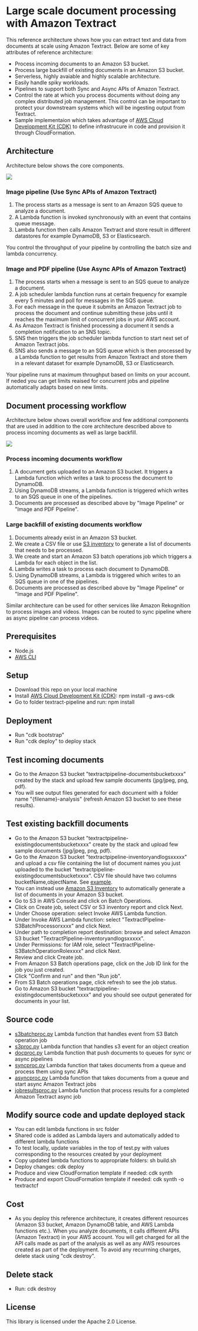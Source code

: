 # Large scale document processing with Amazon Textract

This reference architecture shows how you can extract text and data from documents at scale using Amazon Textract. Below are some of key attributes of reference architecture:
- Process incoming documents to an Amazon S3 bucket.
- Process large backfill of existing documents in an Amazon S3 bucket.
- Serverless, highly avaiable and highly scalable architecture.
- Easily handle spiky workloads.
- Pipelines to support both Sync and Async APIs of Amazon Textract.
- Control the rate at which you process documents without doing any complex distributed job management. This control can be important to protect your downstream systems which will be ingesting output from Textract.
- Sample implementaion which takes advantage of [AWS Cloud Development Kit (CDK)](https://docs.aws.amazon.com/cli/latest/userguide/cli-chap-install.html) to define infrastrucure in code and provision it through CloudFormation.

## Architecture

Architecture below shows the core components. 

![](arch.png)

### Image pipeline (Use Sync APIs of Amazon Textract)
1. The process starts as a message is sent to an Amazon SQS queue to analyze a document.
2. A Lambda function is invoked synchronously with an event that contains queue message.
3. Lambda function then calls Amazon Textract and store result in different datastores for example DynamoDB, S3 or Elasticsearch.

You control the throughput of your pipeline by controlling the batch size and lambda concurrency.

### Image and PDF pipeline (Use Async APIs of Amazon Textract)

1. The process starts when a message is sent to an SQS queue to analyze a document.
2. A job scheduler lambda function runs at certain frequency for example every 5 minutes and poll for messages in the SQS queue.
3. For each message in the queue it submits an Amazon Textract job to process the document and continue submitting these jobs until it reaches the maximum limit of concurrent jobs in your AWS account.
4. As Amazon Textract is finished processing a document it sends a completion notification to an SNS topic.
5. SNS then triggers the job scheduler lambda function to start next set of Amazon Textract jobs.
6. SNS also sends a message to an SQS queue which is then processed by a Lambda function to get results from Amazon Textract and store them in a relevant dataset for example DynamoDB, S3 or Elasticsearch.

Your pipeline runs at maximum throughput based on limits on your account. If neded you can get limits reaised for concurrent jobs and pipeline automatically adapts based on new limits.

## Document processing workflow

Architecture below shows overall workflow and few additional components that are used in addition to the core architecture described above to process incoming documents as well as large backfill.

![](arch-complete.png)

### Process incoming documents workflow
1. A document gets uploaded to an Amazon S3 bucket. It triggers a Lambda function which writes a task to process the document to DynamoDB.
2. Using DynamoDB streams, a Lambda function is triggered which writes to an SQS queue in one of the pipelines.
3. Documents are processed as described above by "Image Pipeline" or "Image and PDF Pipeline".

### Large backfill of existing documents workflow
1. Documents already exist in an Amazon S3 bucket.
2. We create a CSV file or use [S3 inventory](https://docs.aws.amazon.com/AmazonS3/latest/dev/storage-inventory.html) to generate a list of documents that needs to be processed.
3. We create and start an Amazon S3 batch operations job which triggers a Lambda for each object in the list.
4. Lambda writes a task to process each document to DynamoDB.
5. Using DynamoDB streams, a Lambda is triggered which writes to an SQS queue in one of the pipelines.
6. Documents are processed as described above by "Image Pipeline" or "Image and PDF Pipeline".

Similar architecture can be used for other services like Amazon Rekognition to process images and videos. Images can be routed to sync pipeline where as async pipeline can process videos.

## Prerequisites

- Node.js
- [AWS CLI](https://docs.aws.amazon.com/cli/latest/userguide/cli-chap-install.html)

## Setup

- Download this repo on your local machine
- Install [AWS Cloud Development Kit (CDK)](https://docs.aws.amazon.com/cdk/latest/guide/what-is.html): npm install -g aws-cdk
- Go to folder textract-pipeline and run: npm install

## Deployment
- Run "cdk bootstrap"
- Run "cdk deploy" to deploy stack

## Test incoming documents
- Go to the Amazon S3 bucket "textractpipeline-documentsbucketxxxx" created by the stack and upload few sample documents (jpg/jpeg, png, pdf).
- You will see output files generated for each document with a folder name "{filename}-analysis" (refresh Amazon S3 bucket to see these results).

## Test existing backfill documents
- Go to the Amazon S3 bucket "textractpipeline-existingdocumentsbucketxxxx" create by the stack and upload few sample documents (jpg/jpeg, png, pdf).
- Go to the Amazon S3 bucket "textractpipeline-inventoryandlogsxxxxx" and upload a csv file containing the list of document names you just uploaded to the bucket "textractpipeline-existingdocumentsbucketxxxx". CSV file should have two columns bucketName,objectName. See [example](./inventory-test.csv).
- You can instead use [Amazon S3 Inventory](https://docs.aws.amazon.com/AmazonS3/latest/dev/storage-inventory.html) to automatically generate a list of documents in your Amazon S3 bucket.
- Go to S3 in AWS Console and click on Batch Operations.
- Click on Create job, select CSV or S3 inventory report and click Next.
- Under Choose operation: select Invoke AWS Lambda function.
- Under Invoke AWS Lambda function: select "TextractPipeline-S3BatchProcessorxxxx" and click Next.
- Under path to completion report destination: browse and select Amazon S3 bucket "TextractPipeline-inventoryandlogsxxxxx".
- Under Permissions: for IAM role, select "TextractPipeline-S3BatchOperationRolexxxx" and click Next.
- Review and click Create job.
- From Amazon S3 Batch operations page, click on the Job ID link for the job you just created.
- Click "Confirm and run" and then "Run job".
- From S3 Batch operations page, click refresh to see the job status.
- Go to Amazon S3 bucket "textractpipeline-existingdocumentsbucketxxxx" and you should see output generated for documents in your list.

## Source code
- [s3batchproc.py](./ref-arch/src/s3batchproc.py) Lambda function that handles event from S3 Batch operation job
- [s3proc.py](./ref-arch/src/s3proc.py) Lambda function that handles s3 event for an object creation
- [docproc.py](./ref-arch/src/docproc.py) Lambda function that push documents to queues for sync or async pipelines
- [syncproc.py](./ref-arch/src/syncproc.py) Lambda function that takes documents from a queue and process them using sync APIs
- [asyncproc.py](./ref-arch/src/asyncproc.py) Lambda function that takes documents from a queue and start async Amazon Textract jobs
- [jobresultsproc.py](./ref-arch/src/jobresultsproc.py) Lambda function that process results for a completed Amazon Textract async job

## Modify source code and update deployed stack
- You can edit lambda functions in src folder
- Shared code is added as Lambda layers and automatically added  to different lambda functions
- To test locally, update variables in the top of test.py with values corresponding to the resources created by your deployment
- Copy updated lambda functions to appropriate folders: sh build.sh
- Deploy changes: cdk deploy
- Produce and view CloudFormation template if needed: cdk synth
- Produce and export CloudFormation template if needed: cdk synth -o textractcf

## Cost
- As you deploy this reference architecture, it creates different resources (Amazon S3 bucket, Amazon DynamoDB table, and AWS Lambda functions etc.). When you analyze documents, it calls different APIs (Amazon Textract) in your AWS account. You will get charged for all the API calls made as part of the analysis as well as any AWS resources created as part of the deployment. To avoid any recurrning charges, delete stack using "cdk destroy".

## Delete stack
- Run: cdk destroy

## License

This library is licensed under the Apache 2.0 License. 
